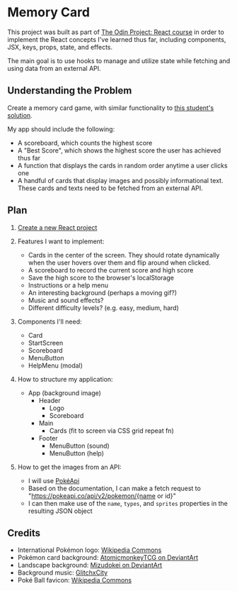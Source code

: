 # Memory Card

This project was built as part of <a href="https://www.theodinproject.com/lessons/node-path-react-new-memory-card">The Odin Project: React course</a> in order to implement the React concepts I've learned thus far, including components, JSX, keys, props, state, and effects.

The main goal is to use hooks to manage and utilize state while fetching and using data from an external API.

## Understanding the Problem

Create a memory card game, with similar functionality to <a href="https://heldersrvio.github.io/memory-card-game/">this student's solution</a>.

My app should include the following:
- A scoreboard, which counts the highest score
- A "Best Score", which shows the highest score the user has achieved thus far
- A function that displays the cards in random order anytime a user clicks one
- A handful of cards that display images and possibly informational text. These cards and texts need to be fetched from an external API.

## Plan

1. <a href="https://gist.github.com/matthewaubert/e809ae8ccfe41442bb588b3c49d9c63d">Create a new React project</a>

1. Features I want to implement:
   - Cards in the center of the screen. They should rotate dynamically when the user hovers over them and flip around when clicked.
   - A scoreboard to record the current score and high score
   - Save the high score to the browser's localStorage
   - Instructions or a help menu
   - An interesting background (perhaps a moving gif?)
   - Music and sound effects?
   - Different difficulty levels? (e.g. easy, medium, hard)

1. Components I'll need:
   - Card
   - StartScreen
   - Scoreboard
   - MenuButton
   - HelpMenu (modal)

1. How to structure my application:
   - App (background image)
     - Header
       - Logo
       - Scoreboard
     - Main
       - Cards (fit to screen via CSS grid repeat fn)
     - Footer
       - MenuButton (sound)
       - MenuButton (help)

1. How to get the images from an API:
   - I will use <a href="https://pokeapi.co/">PokéApi</a>
   - Based on the documentation, I can make a fetch request to "https://pokeapi.co/api/v2/pokemon/{name or id}"
   - I can then make use of the `name`, `types`, and `sprites` properties in the resulting JSON object

## Credits

- International Pokémon logo: <a href="https://en.m.wikipedia.org/wiki/File:International_Pok%C3%A9mon_logo.svg">Wikipedia Commons</a>
- Pokémon card background: <a href="https://www.deviantart.com/atomicmonkeytcg/art/Pokemon-Card-Backside-in-High-Resolution-633406210">AtomicmonkeyTCG on DeviantArt</a>
- Landscape background: <a href="https://www.deviantart.com/mizudokei/art/Twitch-Plays-Pokemon-440694759">Mizudokei on DeviantArt</a>
- Background music: <a href="https://www.youtube.com/watch?v=m1vtEX64gmE&ab_channel=GlitchxCity">GlitchxCity</a>
- Poké Ball favicon: <a href="https://en.m.wikipedia.org/wiki/File:Pok%C3%A9_Ball_icon.svg">Wikipedia Commons</a>